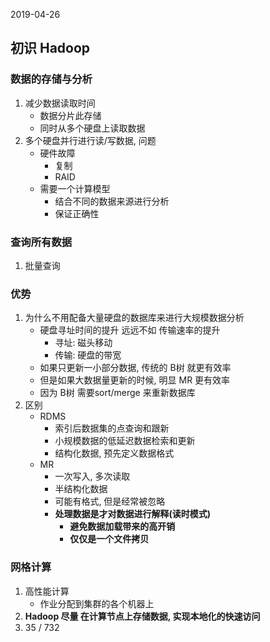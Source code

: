 2019-04-26

## 初识 Hadoop

### 数据的存储与分析
1. 减少数据读取时间
    - 数据分片此存储
    - 同时从多个硬盘上读取数据
2. 多个硬盘并行进行读/写数据, 问题
    - 硬件故障
        - 复制
        - RAID
    - 需要一个计算模型
        - 结合不同的数据来源进行分析
        - 保证正确性

### 查询所有数据
1. 批量查询

### 优势
1. 为什么不用配备大量硬盘的数据库来进行大规模数据分析
    - 硬盘寻址时间的提升 远远不如 传输速率的提升
        - 寻址: 磁头移动
        - 传输: 硬盘的带宽
    - 如果只更新一小部分数据, 传统的 B树 就更有效率
    - 但是如果大数据量更新的时候, 明显 MR 更有效率
    - 因为 B树 需要sort/merge 来重新数据库
1. 区别
    - RDMS
        - 索引后数据集的点查询和跟新
        - 小规模数据的低延迟数据检索和更新
        - 结构化数据, 预先定义数据格式
    - MR
        - 一次写入, 多次读取
        - 半结构化数据
        - 可能有格式, 但是经常被忽略
        - **处理数据是才对数据进行解释(读时模式)** 
            - **避免数据加载带来的高开销**
            - **仅仅是一个文件拷贝**

### 网格计算
1. 高性能计算
    - 作业分配到集群的各个机器上
2. **Hadoop 尽量 在计算节点上存储数据, 实现本地化的快速访问**
3. 35 / 732